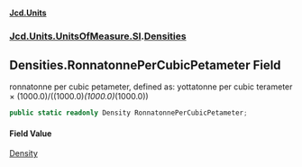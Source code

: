 #### [Jcd.Units](index.md 'index')
### [Jcd.Units.UnitsOfMeasure.SI](Jcd.Units.UnitsOfMeasure.SI.md 'Jcd.Units.UnitsOfMeasure.SI').[Densities](Densities.md 'Jcd.Units.UnitsOfMeasure.SI.Densities')

## Densities.RonnatonnePerCubicPetameter Field

ronnatonne per cubic petameter, defined as: yottatonne per cubic terameter × (1000.0)/((1000.0)*(1000.0)*(1000.0))

```csharp
public static readonly Density RonnatonnePerCubicPetameter;
```

#### Field Value
[Density](Density.md 'Jcd.Units.UnitTypes.Density')
